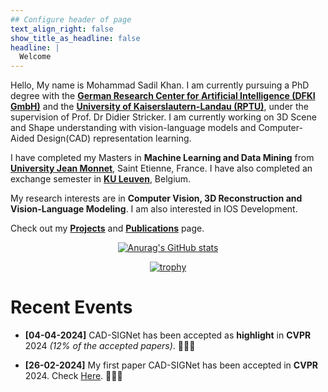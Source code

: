 ```yaml
---
## Configure header of page
text_align_right: false
show_title_as_headline: false
headline: |
  Welcome
---
```


<!-- this is a subheadline -->

Hello, My name is Mohammad Sadil Khan. I am currently pursuing a PhD degree with the [**German Research Center for Artificial Intelligence (DFKI GmbH)**](https://av.dfki.de/members/sadil-khan/) and the [**University of Kaiserslautern-Landau (RPTU)**](https://rptu.de/), under the supervision of Prof. Dr Didier Stricker. I am currently working on 3D Scene and Shape understanding with vision-language models and Computer-Aided Design(CAD) representation learning.

I have completed my Masters in **Machine Learning and Data Mining** from [**University Jean Monnet**](https://www.univ-st-etienne.fr/fr/index.html), Saint Etienne, France. I have also completed an exchange semester in [**KU Leuven**](https://www.kuleuven.be/english/kuleuven), Belgium.

My research interests are in **Computer Vision, 3D Reconstruction and Vision-Language Modeling**. I am also interested in IOS Development. 

Check out my [**Projects**](/projects) and [**Publications**](/publications/) page.


<div style="text-align: center;">

[![Anurag's GitHub stats](https://github-readme-stats.vercel.app/api?username=sadilkhan)](https://github.com/sadilkhan) 

[![trophy](https://github-profile-trophy.vercel.app/?username=sadilkhan)](https://github.com/sadilkhan/github-profile-trophy)

</div>

# Recent Events

- **[04-04-2024]** CAD-SIGNet has been accepted as **highlight** in **CVPR** 2024 *(12% of the accepted papers)*. 🎉🎉🎉

- **[26-02-2024]** My first paper CAD-SIGNet has been accepted in **CVPR** 2024. Check [Here](/publications/). 🎉🎉🎉



